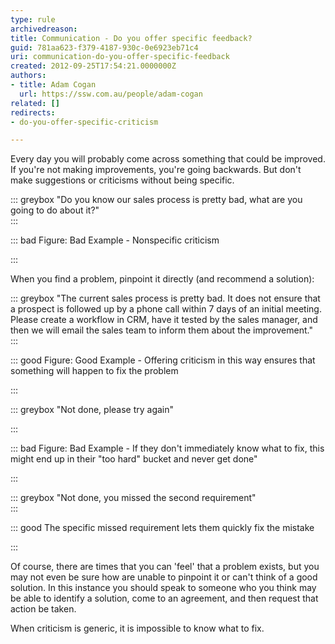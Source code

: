 ```yaml
---
type: rule
archivedreason: 
title: Communication - Do you offer specific feedback?
guid: 781aa623-f379-4187-930c-0e6923eb71c4
uri: communication-do-you-offer-specific-feedback
created: 2012-09-25T17:54:21.0000000Z
authors:
- title: Adam Cogan
  url: https://ssw.com.au/people/adam-cogan
related: []
redirects:
- do-you-offer-specific-criticism

---
```


Every day you will probably come across something that could be improved. If you're not making improvements, you're going backwards. But don't make suggestions or criticisms without being specific.

<!--endintro-->


::: greybox
"Do you know our sales process is pretty bad, what are you going to do about it?"  
:::
 

::: bad
Figure: Bad Example - Nonspecific criticism 

:::

When you find a problem, pinpoint it directly (and recommend a solution):


::: greybox
"The current sales process is pretty bad. It does not ensure that a prospect is followed up by a phone call within 7 days of an initial meeting. Please create a workflow in CRM, have it tested by the sales manager, and then we will email the sales team to inform them about the improvement."  
:::
 

::: good
Figure: Good Example - Offering criticism in this way ensures that something will happen to fix the problem

:::


::: greybox
"Not done, please try again"

:::


::: bad
Figure: Bad Example - If they don't immediately know what to fix, this might end up in their "too hard" bucket and never get done"

:::


::: greybox
"Not done, you missed the second requirement"  
:::


::: good
The specific missed requirement lets them quickly fix the mistake

:::

Of course, there are times that you can 'feel' that a problem exists, but you may not even be sure how are unable to pinpoint it or can't think of a good solution. In this instance you should speak to someone who you think may be able to identify a solution, come to an agreement, and then request that action be taken.

When criticism is generic, it is impossible to know what to fix.
